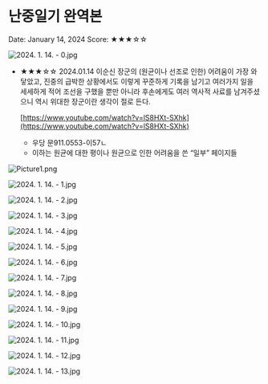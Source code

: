 # 난중일기 완역본

Date: January 14, 2024
Score: ★★★☆☆

![2024. 1. 14. - 0.jpg](nanjoong_ilgi/2024._1._14._-_0.jpg)

- ★★★☆☆ 2024.01.14 이순신 장군의 (원균이나 선조로 인한) 어려움이 가장 와닿았고, 진중의 급박한 상황에서도 이렇게 꾸준하게 기록을 남기고 여러가지 일을 세세하게 적어 조선을 구했을 뿐만 아니라 후손에게도 여러 역사적 사료를 남겨주셨으니 역시 위대한 장군이란 생각이 절로 든다.
    
    [https://www.youtube.com/watch?v=lS8HXt-SXhk](https://www.youtube.com/watch?v=lS8HXt-SXhk)
    
    - 우당 문911.0553-이57ㄴ
    - 이하는 원균에 대한 평이나 원균으로 인한 어려움을 쓴 “일부” 페이지들

![Picture1.png](nanjoong_ilgi/Picture1.png)

![2024. 1. 14. - 1.jpg](nanjoong_ilgi/2024._1._14._-_1.jpg)

![2024. 1. 14. - 2.jpg](nanjoong_ilgi/2024._1._14._-_2.jpg)

![2024. 1. 14. - 3.jpg](nanjoong_ilgi/2024._1._14._-_3.jpg)

![2024. 1. 14. - 4.jpg](nanjoong_ilgi/2024._1._14._-_4.jpg)

![2024. 1. 14. - 5.jpg](nanjoong_ilgi/2024._1._14._-_5.jpg)

![2024. 1. 14. - 6.jpg](nanjoong_ilgi/2024._1._14._-_6.jpg)

![2024. 1. 14. - 7.jpg](nanjoong_ilgi/2024._1._14._-_7.jpg)

![2024. 1. 14. - 8.jpg](nanjoong_ilgi/2024._1._14._-_8.jpg)

![2024. 1. 14. - 9.jpg](nanjoong_ilgi/2024._1._14._-_9.jpg)

![2024. 1. 14. - 10.jpg](nanjoong_ilgi/2024._1._14._-_10.jpg)

![2024. 1. 14. - 11.jpg](nanjoong_ilgi/2024._1._14._-_11.jpg)

![2024. 1. 14. - 12.jpg](nanjoong_ilgi/2024._1._14._-_12.jpg)

![2024. 1. 14. - 13.jpg](nanjoong_ilgi/2024._1._14._-_13.jpg)
